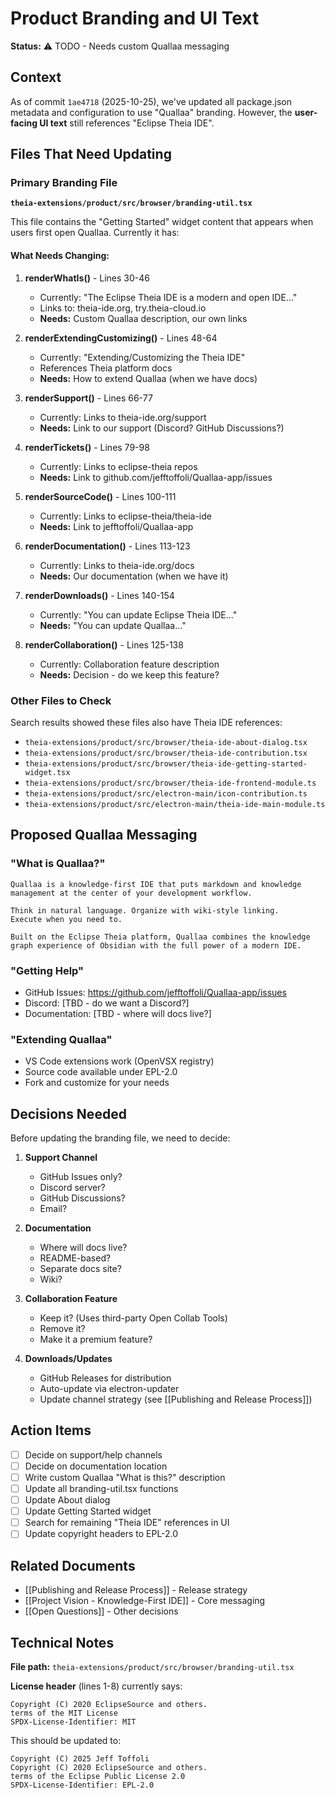 # Product Branding and UI Text

**Status:** ⚠️ TODO - Needs custom Quallaa messaging

## Context

As of commit `1ae4718` (2025-10-25), we've updated all package.json metadata and configuration to use "Quallaa" branding. However, the **user-facing UI text** still references "Eclipse Theia IDE".

## Files That Need Updating

### Primary Branding File
**`theia-extensions/product/src/browser/branding-util.tsx`**

This file contains the "Getting Started" widget content that appears when users first open Quallaa. Currently it has:

#### What Needs Changing:

1. **renderWhatIs()** - Lines 30-46
   - Currently: "The Eclipse Theia IDE is a modern and open IDE..."
   - Links to: theia-ide.org, try.theia-cloud.io
   - **Needs:** Custom Quallaa description, our own links

2. **renderExtendingCustomizing()** - Lines 48-64
   - Currently: "Extending/Customizing the Theia IDE"
   - References Theia platform docs
   - **Needs:** How to extend Quallaa (when we have docs)

3. **renderSupport()** - Lines 66-77
   - Currently: Links to theia-ide.org/support
   - **Needs:** Link to our support (Discord? GitHub Discussions?)

4. **renderTickets()** - Lines 79-98
   - Currently: Links to eclipse-theia repos
   - **Needs:** Link to github.com/jefftoffoli/Quallaa-app/issues

5. **renderSourceCode()** - Lines 100-111
   - Currently: Links to eclipse-theia/theia-ide
   - **Needs:** Link to jefftoffoli/Quallaa-app

6. **renderDocumentation()** - Lines 113-123
   - Currently: Links to theia-ide.org/docs
   - **Needs:** Our documentation (when we have it)

7. **renderDownloads()** - Lines 140-154
   - Currently: "You can update Eclipse Theia IDE..."
   - **Needs:** "You can update Quallaa..."

8. **renderCollaboration()** - Lines 125-138
   - Currently: Collaboration feature description
   - **Needs:** Decision - do we keep this feature?

### Other Files to Check

Search results showed these files also have Theia IDE references:
- `theia-extensions/product/src/browser/theia-ide-about-dialog.tsx`
- `theia-extensions/product/src/browser/theia-ide-contribution.tsx`
- `theia-extensions/product/src/browser/theia-ide-getting-started-widget.tsx`
- `theia-extensions/product/src/browser/theia-ide-frontend-module.ts`
- `theia-extensions/product/src/electron-main/icon-contribution.ts`
- `theia-extensions/product/src/electron-main/theia-ide-main-module.ts`

## Proposed Quallaa Messaging

### "What is Quallaa?"

```
Quallaa is a knowledge-first IDE that puts markdown and knowledge
management at the center of your development workflow.

Think in natural language. Organize with wiki-style linking.
Execute when you need to.

Built on the Eclipse Theia platform, Quallaa combines the knowledge
graph experience of Obsidian with the full power of a modern IDE.
```

### "Getting Help"
- GitHub Issues: https://github.com/jefftoffoli/Quallaa-app/issues
- Discord: [TBD - do we want a Discord?]
- Documentation: [TBD - where will docs live?]

### "Extending Quallaa"
- VS Code extensions work (OpenVSX registry)
- Source code available under EPL-2.0
- Fork and customize for your needs

## Decisions Needed

Before updating the branding file, we need to decide:

1. **Support Channel**
   - GitHub Issues only?
   - Discord server?
   - GitHub Discussions?
   - Email?

2. **Documentation**
   - Where will docs live?
   - README-based?
   - Separate docs site?
   - Wiki?

3. **Collaboration Feature**
   - Keep it? (Uses third-party Open Collab Tools)
   - Remove it?
   - Make it a premium feature?

4. **Downloads/Updates**
   - GitHub Releases for distribution
   - Auto-update via electron-updater
   - Update channel strategy (see [[Publishing and Release Process]])

## Action Items

- [ ] Decide on support/help channels
- [ ] Decide on documentation location
- [ ] Write custom Quallaa "What is this?" description
- [ ] Update all branding-util.tsx functions
- [ ] Update About dialog
- [ ] Update Getting Started widget
- [ ] Search for remaining "Theia IDE" references in UI
- [ ] Update copyright headers to EPL-2.0

## Related Documents

- [[Publishing and Release Process]] - Release strategy
- [[Project Vision - Knowledge-First IDE]] - Core messaging
- [[Open Questions]] - Other decisions

## Technical Notes

**File path:** `theia-extensions/product/src/browser/branding-util.tsx`

**License header** (lines 1-8) currently says:
```
Copyright (C) 2020 EclipseSource and others.
terms of the MIT License
SPDX-License-Identifier: MIT
```

This should be updated to:
```
Copyright (C) 2025 Jeff Toffoli
Copyright (C) 2020 EclipseSource and others.
terms of the Eclipse Public License 2.0
SPDX-License-Identifier: EPL-2.0
```
